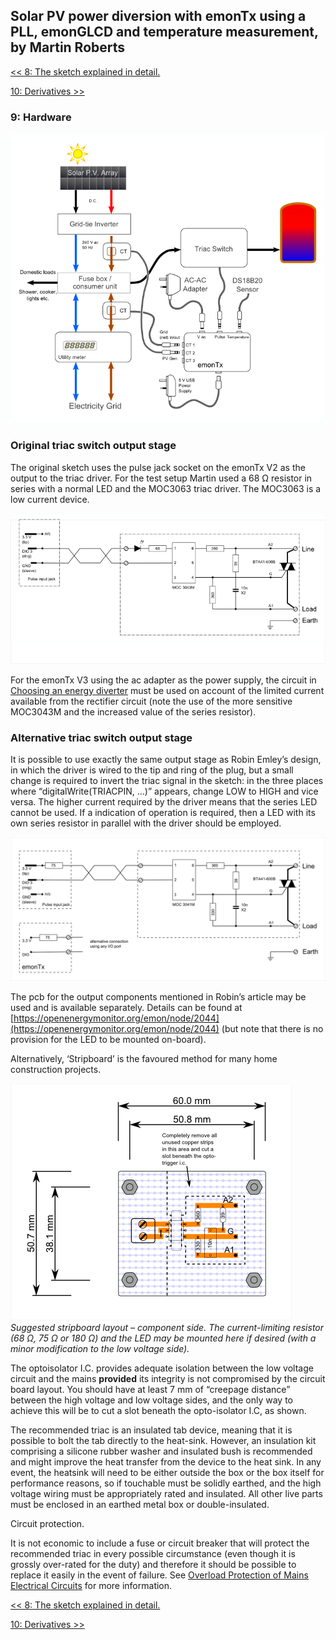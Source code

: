 ## Solar PV power diversion with emonTx using a PLL, emonGLCD and temperature measurement, by Martin Roberts

[<< 8: The sketch explained in detail.](https://openenergymonitor.org/emon/pvdiversion/pll/sketchdetail)

[10: Derivatives >>](https://openenergymonitor.org/emon/pvdiversion/pll/derivatives)

### 9: Hardware

![Power Diverter General Arrangement Drawing](files/powerDiverterGA.png)

### Original triac switch output stage

The original sketch uses the pulse jack socket on the emonTx V2 as the output to the triac driver. For the test setup Martin used a 68 Ω resistor in series with a normal LED and the MOC3063 triac driver. The MOC3063 is a low current device.

![Martin's Output Stage Circuit Diagram](files/Switchelectrical.png)

For the emonTx V3 using the ac adapter as the power supply, the circuit in [Choosing an energy diverter](https://openenergymonitor.org/emon/Choosing%20an%20Energy%20Diverter) must be used on account of the limited current available from the rectifier circuit (note the use of the more sensitive MOC3043M and the increased value of the series resistor).

### Alternative triac switch output stage

It is possible to use exactly the same output stage as Robin Emley’s design, in which the driver is wired to the tip and ring of the plug, but a small change is required to invert the triac signal in the sketch: in the three places where “digitalWrite(TRIACPIN, …)” appears, change LOW to HIGH and vice versa. The higher current required by the driver means that the series LED cannot be used. If a indication of operation is required, then a LED with its own series resistor in parallel with the driver should be employed.

![Robin's Output Stage Circuit Diagram](files/Mk2Switchelectrical.png)

The pcb for the output components mentioned in Robin’s article may be used and is available separately. Details can be found at [https://openenergymonitor.org/emon/node/2044](https://openenergymonitor.org/emon/node/2044) (but note that there is no provision for the LED to be mounted on-board).

Alternatively, ‘Stripboard’ is the favoured method for many home construction projects.

![Output stage stripboard layout](files/Mk2TriggerBoard.png)
_Suggested stripboard layout – component side. The current-limiting resistor (68 Ω, 75 Ω or 180 Ω) and the LED may be mounted here if desired (with a minor modification to the low voltage side)._

The optoisolator I.C. provides adequate isolation between the low voltage circuit and the mains **provided** its integrity is not compromised by the circuit board layout. You should have at least 7 mm of “creepage distance” between the high voltage and low voltage sides, and the only way to achieve this will be to cut a slot beneath the opto-isolator I.C, as shown.

The recommended triac is an insulated tab device, meaning that it is possible to bolt the tab directly to the heat-sink. However, an insulation kit comprising a silicone rubber washer and insulated bush is recommended and might improve the heat transfer from the device to the heat sink. In any event, the heatsink will need to be either outside the box or the box itself for performance reasons, so if touchable must be solidly earthed, and the high voltage wiring must be appropriately rated and insulated. All other live parts must be enclosed in an earthed metal box or double-insulated.

Circuit protection.

It is not economic to include a fuse or circuit breaker that will protect the recommended triac in every possible circumstance (even though it is grossly over-rated for the duty) and therefore it should be possible to replace it easily in the event of failure. See [Overload Protection of Mains Electrical Circuits](https://openenergymonitor.org/emon/buildingblocks/overload-protection-of-mains-electrical-circuits) for more information.

[<< 8: The sketch explained in detail.](https://openenergymonitor.org/emon/pvdiversion/pll/sketchdetail)

[10: Derivatives >>](https://openenergymonitor.org/emon/pvdiversion/pll/derivatives)
